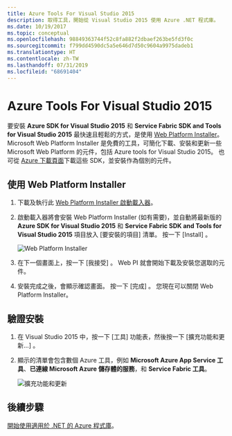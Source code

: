```yaml
---
title: Azure Tools For Visual Studio 2015
description: 取得工具，開始從 Visual Studio 2015 使用 Azure .NET 程式庫。
ms.date: 10/19/2017
ms.topic: conceptual
ms.openlocfilehash: 98849363744f52c8fa882f2dbaef263be5fd3f0c
ms.sourcegitcommit: f799dd4590dc5a5e646d7d50c9604a9975dadeb1
ms.translationtype: HT
ms.contentlocale: zh-TW
ms.lasthandoff: 07/31/2019
ms.locfileid: "68691404"
---
```

# <a name="azure-tools-for-visual-studio-2015"></a>Azure Tools For Visual Studio 2015

要安裝 **Azure SDK for Visual Studio 2015** 和 **Service Fabric SDK and Tools for Visual Studio 2015** 最快速且輕鬆的方式，是使用 [Web Platform Installer](https://www.microsoft.com/web/downloads/platform.aspx)。  Microsoft Web Platform Installer 是免費的工具，可簡化下載、安裝和更新一些 Microsoft Web Platform 的元件，包括 Azure tools for Visual Studio 2015。  也可從 [Azure 下載頁面](https://azure.microsoft.com/downloads/)下載這些 SDK，並安裝作為個別的元件。 

## <a name="using-the-web-platform-installer"></a>使用 Web Platform Installer

1. 下載及執行此 [Web Platform Installer 啟動載入器](https://www.microsoft.com/web/handlers/webpi.ashx?command=getinstallerredirect&appid=VWDOrVs2015AzurePack;MicrosoftAzure-ServiceFabric-VS2015)。  

2. 啟動載入器將會安裝 Web Platform Installer (如有需要)，並自動將最新版的 **Azure SDK for Visual Studio 2015** 和 **Service Fabric SDK and Tools for Visual Studio 2015** 項目放入 [要安裝的項目]  清單。  按一下 [Install]  。

    ![Web Platform Installer](media/dotnet-sdk-vs2015-install/webpi.png)

3. 在下一個畫面上，按一下 [我接受]  。  Web PI 就會開始下載及安裝您選取的元件。

4. 安裝完成之後，會顯示確認畫面。  按一下 [完成]  。  您現在可以關閉 Web Platform Installer。

## <a name="verifying-the-installation"></a>驗證安裝

1. 在 Visual Studio 2015 中，按一下 [工具]  功能表，然後按一下 [擴充功能和更新...]  。

2. 顯示的清單會包含數個 Azure 工具，例如 **Microsoft Azure App Service 工具**、**已連線 Microsoft Azure 儲存體的服務**，和 **Service Fabric 工具**。

    ![擴充功能和更新](media/dotnet-sdk-vs2015-install/ext-tools.png)

## <a name="next-steps"></a>後續步驟

[開始使用適用於 .NET 的 Azure 程式庫](dotnet-sdk-azure-get-started.md)。
